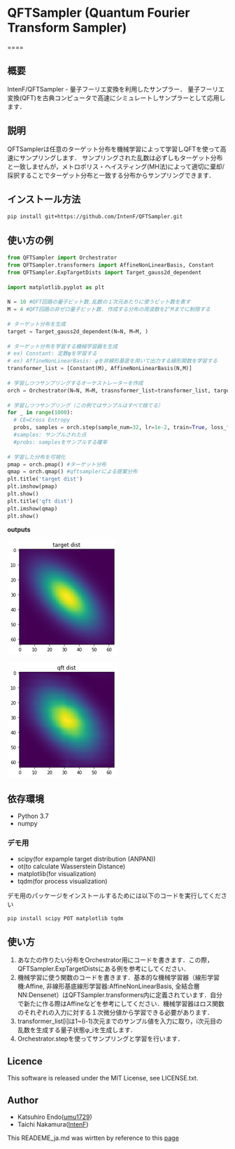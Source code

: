 # QFTSampler (Quantum Fourier Transform Sampler)
====

## 概要
IntenF/QFTSampler - 量子フーリエ変換を利用したサンプラー．
量子フーリエ変換(QFT)を古典コンピュータで高速にシミュレートしサンプラーとして応用します．

## 説明
QFTSamplerは任意のターゲット分布を機械学習によって学習しQFTを使って高速にサンプリングします．
サンプリングされた乱数は必ずしもターゲット分布と一致しませんが，メトロポリス・ヘイスティング(MH法)によって適切に棄却/採択することでターゲット分布と一致する分布からサンプリングできます．

## インストール方法

```bash
pip install git+https://github.com/IntenF/QFTSampler.git
```

## 使い方の例

```python
from QFTSampler import Orchestrator
from QFTSampler.transformers import AffineNonLinearBasis, Constant
from QFTSampler.ExpTargetDists import Target_gauss2d_dependent

import matplotlib.pyplot as plt

N = 10 #QFT回路の量子ビット数.乱数の１次元あたりに使うビット数を表す
M = 4 #QFT回路の非ゼロ量子ビット数. 作成する分布の周波数を2^Mまでに制限する

# ターゲット分布を生成
target = Target_gauss2d_dependent(N=N, M=M, )

# ターゲット分布を学習する機械学習器を生成
# ex) Constant: 定数φを学習する
# ex) AffineNonLinearBasis: φを非線形基底を用いて出力する線形関数を学習する
transformer_list = [Constant(M), AffineNonLinearBasis(N,M)]

# 学習しつつサンプリングするオーケストレーターを作成
orch = Orchestrator(N=N, M=M, trasnsformer_list=transformer_list, target=target)

# 学習しつつサンプリング（この例ではサンプルはすべて捨てる）
for _ in range(1000):
  # CE=Cross Entropy
  probs, samples = orch.step(sample_num=32, lr=1e-2, train=True, loss_func='CE')
  #samples: サンプルされた点
  #probs: samplesをサンプルする確率

# 学習した分布を可視化
pmap = orch.pmap() #ターゲット分布
qmap = orch.qmap() #qftsamplerによる提案分布
plt.title('target dist')
plt.imshow(pmap)
plt.show()
plt.title('qft dist')
plt.imshow(qmap)
plt.show()
```
**outputs**

![target dist](image/exp_target_dist.png)

![qft dist](image/exp_qft_dist.png)

## 依存環境
- Python 3.7
- numpy

### デモ用
- scipy(for expample target distribution (ANPAN))
- ot(to calculate Wasserstein Distance)
- matplotlib(for visualization)
- tqdm(for process visualization)

 デモ用のパッケージをインストールするためには以下のコードを実行してください
 ```bash
 pip install scipy POT matplotlib tqdm
 ```

## 使い方
1. あなたの作りたい分布をOrchestrator用にコードを書きます．この際，QFTSampler.ExpTargetDistsにある例を参考にしてください．
1. 機械学習に使う関数のコードを書きます．基本的な機械学習器（線形学習機:Affine, 非線形基底線形学習器:AffineNonLinearBasis, 全結合層NN:Densenet）はQFTSampler.transformers内に定義されています．自分で新たに作る際はAffineなどを参考にしてください．機械学習器はロス関数のそれぞれの入力に対する１次微分値から学習できる必要があります．
1. transformer_list[i]は1~(i-1)次元までのサンプル値を入力に取り，i次元目の乱数を生成する量子状態φ_iを生成します．
1. Orchestrator.stepを使ってサンプリングと学習を行います．


## Licence
This software is released under the MIT License, see LICENSE.txt.

## Author
- Katsuhiro Endo([umu1729](https://github.com/umu1729))
- Taichi Nakamura([IntenF](https://github.com/IntenF))

This READEME_ja.md was wirtten by reference to this [page](https://deeeet.com/writing/2014/07/31/readme/)

